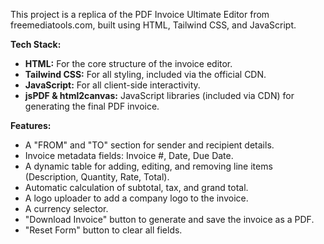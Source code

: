 This project is a replica of the PDF Invoice Ultimate Editor from freemediatools.com, built using HTML, Tailwind CSS, and JavaScript.

**Tech Stack:**
- **HTML:** For the core structure of the invoice editor.
- **Tailwind CSS:** For all styling, included via the official CDN.
- **JavaScript:** For all client-side interactivity.
- **jsPDF & html2canvas:** JavaScript libraries (included via CDN) for generating the final PDF invoice.

**Features:**
- A "FROM" and "TO" section for sender and recipient details.
- Invoice metadata fields: Invoice #, Date, Due Date.
- A dynamic table for adding, editing, and removing line items (Description, Quantity, Rate, Total).
- Automatic calculation of subtotal, tax, and grand total.
- A logo uploader to add a company logo to the invoice.
- A currency selector.
- "Download Invoice" button to generate and save the invoice as a PDF.
- "Reset Form" button to clear all fields.
